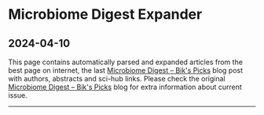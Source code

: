 # Microbiome Digest Expander 
## 2024-04-10

This page contains automatically parsed and expanded articles from the best page on internet, the last 
[Microbiome Digest – Bik's Picks](https://microbiomedigest.com/) blog post 
with authors, abstracts and sci-hub links. Please check the original 
[Microbiome Digest – Bik's Picks](https://microbiomedigest.com/) blog for extra information about current issue.

---
